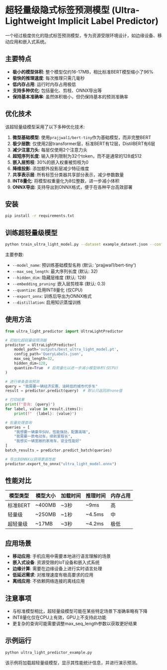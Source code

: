 # 超轻量级隐式标签预测模型 (Ultra-Lightweight Implicit Label Predictor)

一个经过极度优化的隐式标签预测模型，专为资源受限环境设计，如边缘设备、移动应用和嵌入式系统。

## 主要特点

- **极小的模型体积**: 整个模型仅约16-17MB，相比标准BERT模型缩小了96%
- **极快的推理速度**: 每次推理只需几毫秒
- **低内存占用**: 运行时内存占用极低
- **支持多种优化**: 包括量化、剪枝、ONNX导出等
- **保持基本准确率**: 虽然体积极小，但仍保持基本的预测准确率

## 优化技术

该超轻量级模型采用了以下多种优化技术:

1. **微型基础模型**: 使用`prajjwal1/bert-tiny`作为基础模型，而非完整BERT
2. **极少层数**: 仅使用2层transformer层，标准BERT有12层，DistilBERT有6层
3. **减少注意力头**: 每层仅使用2个注意力头
4. **超短序列长度**: 输入序列限制为32个token，而不是通常的128或512
5. **嵌入层剪枝**: 30%的嵌入权重被剪枝为0
6. **降维投影**: 添加额外投影层减少特征维度
7. **共享表示层**: 所有标签分类器共享部分表示，减少参数数量
8. **INT8量化**: 将模型权重量化为8位整数，进一步减小体积
9. **ONNX导出**: 支持导出到ONNX格式，便于在各种平台高效部署

## 安装

```bash
pip install -r requirements.txt
```

## 训练超轻量级模型

```bash
python train_ultra_light_model.py --dataset example_dataset.json --config QueryLabels.json --epochs 15 --embedding_pruning 0.3
```

主要参数:
- `--model_name`: 预训练基础模型名称 (默认: 'prajjwal1/bert-tiny')
- `--max_seq_length`: 最大序列长度 (默认: 32)
- `--hidden_dim`: 隐藏层维度 (默认: 128)
- `--embedding_pruning`: 嵌入层剪枝率 (默认: 0.3)
- `--quantize`: 启用INT8量化 (仅CPU)
- `--export_onnx`: 训练后导出为ONNX格式
- `--distillation`: 启用知识蒸馏训练

## 使用方法

```python
from ultra_light_predictor import UltraLightPredictor

# 初始化超轻量级预测器
predictor = UltraLightPredictor(
    model_path='outputs/best_ultra_light_model.pt',
    config_path='QueryLabels.json',
    max_seq_length=32,
    hidden_dim=128,
    quantize=True  # 启用量化以进一步减小模型体积(仅CPU)
)

# 进行单条查询预测
query = "我需要一辆经济实惠、油耗低的城市代步车"
result = predictor.predict(query)  # 默认只返回非none值

# 打印结果
print(f"查询: {query}")
for label, value in result.items():
    print(f"  {label}: {value}")

# 批量处理查询
queries = [
    "我想要一辆豪华SUV，性能强劲，配置高端",
    "我需要一款电动车，续航里程长",
    "我想买一辆宽敞的家用车，安全性能好"
]
batch_results = predictor.predict_batch(queries)

# 导出到ONNX以获得更高性能
predictor.export_to_onnx("ultra_light_model.onnx")
```

## 性能对比

| 模型类型 | 模型大小 | 加载时间 | 推理时间 | 内存占用 |
|---------|---------|---------|---------|----------|
| 标准BERT | ~400MB  | ~3秒    | ~9ms    | 高       |
| 轻量级   | ~250MB  | ~1秒    | ~4.5ms  | 中       |
| 超轻量级 | ~17MB   | ~3秒    | ~4.2ms  | 极低     |

## 应用场景

- **移动应用**: 手机应用中需要本地进行语言理解的场景
- **嵌入式设备**: 资源受限的IoT设备和嵌入式系统
- **边缘计算**: 需要在边缘设备上进行实时语言处理
- **低延迟需求**: 对推理速度有极高要求的应用
- **离线应用**: 不依赖网络连接的离线应用

## 注意事项

- 与标准模型相比，超轻量级模型可能在某些特定场景下准确率略有下降
- INT8量化仅在CPU上有效，GPU上不支持此功能
- 更复杂的查询可能需要调整max_seq_length参数以获取更好结果

## 示例运行

```bash
python ultra_light_predictor_example.py
```

该示例将加载超轻量级模型，显示其性能统计信息，并进行演示预测。 